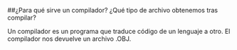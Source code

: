 ##¿Para qué sirve un compilador? ¿Qué tipo de archivo obtenemos tras compilar?

Un compilador es un programa que traduce código de un lenguaje a otro. El compilador nos devuelve
un archivo .OBJ.
